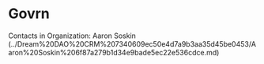 # Govrn

Contacts in Organization: Aaron Soskin (../Dream%20DAO%20CRM%207340609ec50e4d7a9b3aa35d45be0453/Aaron%20Soskin%206f87a279b1d34e9bade5ec22e536cdce.md)